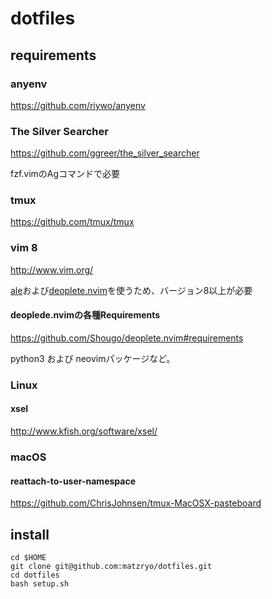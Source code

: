 # dotfiles

## requirements

### anyenv

<https://github.com/riywo/anyenv>

### The Silver Searcher

<https://github.com/ggreer/the_silver_searcher>

fzf.vimのAgコマンドで必要

### tmux

<https://github.com/tmux/tmux>

### vim 8

<http://www.vim.org/>

[ale](https://github.com/w0rp/ale)および[deoplete.nvim](https://github.com/Shougo/deoplete.nvim)を使うため、バージョン8以上が必要

#### deoplede.nvimの各種Requirements

<https://github.com/Shougo/deoplete.nvim#requirements>

python3 および neovimパッケージなど。

### Linux

#### xsel

<http://www.kfish.org/software/xsel/>

### macOS

#### reattach-to-user-namespace

<https://github.com/ChrisJohnsen/tmux-MacOSX-pasteboard>

## install

```shell
cd $HOME
git clone git@github.com:matzryo/dotfiles.git
cd dotfiles
bash setup.sh
```
